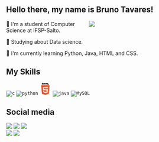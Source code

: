 ## Hello there, my name is <strong>Bruno Tavares!</strong>
<img align="right" width="280" src="https://i2.wp.com/allhtaccess.info/wp-content/uploads/2018/03/programming.gif?fit=1281%2C716&ssl=1" />
<p align="left"> 
👾 I'm a student of Computer Science at IFSP-Salto.   
</p>

<p align="left">
🌱 Studying about Data science.
</p>

<p align="left">
🧨 I'm currently learning Python, Java, HTML and CSS.
</p>

## My Skills
<code><img height="32" src="https://cdn.iconscout.com/icon/free/png-512/c-programming-569564.png" alt="c"/></code>
<code><img height="32" src="https://cdn.jsdelivr.net/gh/devicons/devicon/icons/python/python-original.svg" alt="python"/></code>
<code><img height="32" src="https://raw.githubusercontent.com/github/explore/80688e429a7d4ef2fca1e82350fe8e3517d3494d/topics/html/html.png" alt="HTML5"/></code>
<code><img height="32" src="https://cdn.jsdelivr.net/gh/devicons/devicon@latest/icons/java/java-original-wordmark.svg" alt="java"/></code>
<code><img height="38" src="https://cdn.jsdelivr.net/gh/devicons/devicon/icons/mysql/mysql-original-wordmark.svg" alt="MySQL"/></code>

## Social media
<div> 
  <a href="https://instagram.com/" target="_blank"><img src="https://img.shields.io/badge/-Instagram-%23E4405F?style=for-the-badge&logo=instagram&logoColor=white" target="_blank"></a>
  <a href = "mailto:brunozzt99@outlook.com"><img src="https://img.shields.io/badge/Microsoft_Outlook-0078D4?style=for-the-badge&logo=microsoft-outlook&logoColor=white" target="_blank"></a>
  <a href="https://www.linkedin.com/in/bruno-tavares-302745252/" target="_blank"><img src="https://img.shields.io/badge/-LinkedIn-%230077B5?style=for-the-badge&logo=linkedin&logoColor=white" target="_blank"></a> 
  </div>

<div>
  <img height="180cm" src="https://github-readme-stats.vercel.app/api?username=tavss1&theme=tokyonight&show_icons=true"/>
  <img height="180cm" src="https://github-readme-stats.vercel.app/api/top-langs/?username=tavss1&theme=tokyonight"/>
</div>

